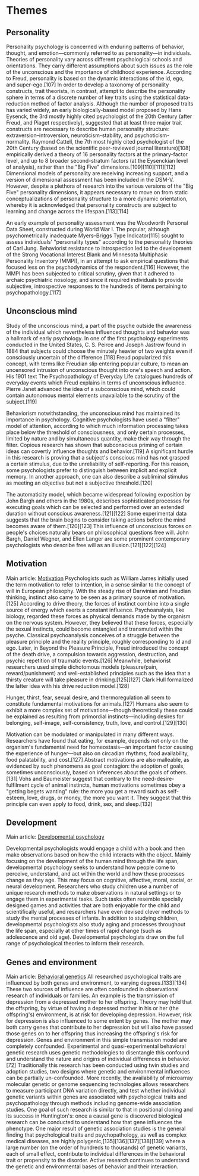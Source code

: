 # Themes

## Personality

Personality psychology is concerned with enduring patterns of behavior, thought, and emotion—commonly referred to as personality—in individuals. Theories of personality vary across different psychological schools and orientations. They carry different assumptions about such issues as the role of the unconscious and the importance of childhood experience. According to Freud, personality is based on the dynamic interactions of the id, ego, and super-ego.[107] In order to develop a taxonomy of personality constructs, trait theorists, in contrast, attempt to describe the personality sphere in terms of a discrete number of key traits using the statistical data-reduction method of factor analysis. Although the number of proposed traits has varied widely, an early biologically-based model proposed by Hans Eysenck, the 3rd mostly highly cited psychologist of the 20th Century (after Freud, and Piaget respectively), suggested that at least three major trait constructs are necessary to describe human personality structure: extraversion–introversion, neuroticism-stability, and psychoticism-normality. Raymond Cattell, the 7th most highly cited psychologist of the 20th Century (based on the scientific peer-reviewed journal literature)[108] empirically derived a theory of 16 personality factors at the primary-factor level, and up to 8 broader second-stratum factors (at the Eysenckian level of analysis), rather than the "Big Five" dimensions.[109][110][111][112] Dimensional models of personality are receiving increasing support, and a version of dimensional assessment has been included in the DSM-V. However, despite a plethora of research into the various versions of the "Big Five" personality dimensions, it appears necessary to move on from static conceptualizations of personality structure to a more dynamic orientation, whereby it is acknowledged that personality constructs are subject to learning and change across the lifespan.[113][114]

An early example of personality assessment was the Woodworth Personal Data Sheet, constructed during World War I. The popular, although psychometrically inadequate Myers–Briggs Type Indicator[115] sought to assess individuals' "personality types" according to the personality theories of Carl Jung. Behaviorist resistance to introspection led to the development of the Strong Vocational Interest Blank and Minnesota Multiphasic Personality Inventory (MMPI), in an attempt to ask empirical questions that focused less on the psychodynamics of the respondent.[116] However, the MMPI has been subjected to critical scrutiny, given that it adhered to archaic psychiatric nosology, and since it required individuals to provide subjective, introspective responses to the hundreds of items pertaining to psychopathology.[117]

## Unconscious mind

Study of the unconscious mind, a part of the psyche outside the awareness of the individual which nevertheless influenced thoughts and behavior was a hallmark of early psychology. In one of the first psychology experiments conducted in the United States, C. S. Peirce and Joseph Jastrow found in 1884 that subjects could choose the minutely heavier of two weights even if consciously uncertain of the difference.[118] Freud popularized this concept, with terms like Freudian slip entering popular culture, to mean an uncensored intrusion of unconscious thought into one's speech and action. His 1901 text The Psychopathology of Everyday Life catalogues hundreds of everyday events which Freud explains in terms of unconscious influence. Pierre Janet advanced the idea of a subconscious mind, which could contain autonomous mental elements unavailable to the scrutiny of the subject.[119]

Behaviorism notwithstanding, the unconscious mind has maintained its importance in psychology. Cognitive psychologists have used a "filter" model of attention, according to which much information processing takes place below the threshold of consciousness, and only certain processes, limited by nature and by simultaneous quantity, make their way through the filter. Copious research has shown that subconscious priming of certain ideas can covertly influence thoughts and behavior.[119] A significant hurdle in this research is proving that a subject's conscious mind has not grasped a certain stimulus, due to the unreliability of self-reporting. For this reason, some psychologists prefer to distinguish between implicit and explicit memory. In another approach, one can also describe a subliminal stimulus as meeting an objective but not a subjective threshold.[120]

The automaticity model, which became widespread following exposition by John Bargh and others in the 1980s, describes sophisticated processes for executing goals which can be selected and performed over an extended duration without conscious awareness.[121][122] Some experimental data suggests that the brain begins to consider taking actions before the mind becomes aware of them.[120][123] This influence of unconscious forces on people's choices naturally bears on philosophical questions free will. John Bargh, Daniel Wegner, and Ellen Langer are some prominent contemporary psychologists who describe free will as an illusion.[121][122][124]

## Motivation

Main article: [Motivation](https://en.wikipedia.org/wiki/Motivation)
Psychologists such as William James initially used the term motivation to refer to intention, in a sense similar to the concept of will in European philosophy. With the steady rise of Darwinian and Freudian thinking, instinct also came to be seen as a primary source of motivation.[125] According to drive theory, the forces of instinct combine into a single source of energy which exerts a constant influence. Psychoanalysis, like biology, regarded these forces as physical demands made by the organism on the nervous system. However, they believed that these forces, especially the sexual instincts, could become entangled and transmuted within the psyche. Classical psychoanalysis conceives of a struggle between the pleasure principle and the reality principle, roughly corresponding to id and ego. Later, in Beyond the Pleasure Principle, Freud introduced the concept of the death drive, a compulsion towards aggression, destruction, and psychic repetition of traumatic events.[126] Meanwhile, behaviorist researchers used simple dichotomous models (pleasure/pain, reward/punishment) and well-established principles such as the idea that a thirsty creature will take pleasure in drinking.[125][127] Clark Hull formalized the latter idea with his drive reduction model.[128]

Hunger, thirst, fear, sexual desire, and thermoregulation all seem to constitute fundamental motivations for animals.[127] Humans also seem to exhibit a more complex set of motivations—though theoretically these could be explained as resulting from primordial instincts—including desires for belonging, self-image, self-consistency, truth, love, and control.[129][130]

Motivation can be modulated or manipulated in many different ways. Researchers have found that eating, for example, depends not only on the organism's fundamental need for homeostasis—an important factor causing the experience of hunger—but also on circadian rhythms, food availability, food palatability, and cost.[127] Abstract motivations are also malleable, as evidenced by such phenomena as goal contagion: the adoption of goals, sometimes unconsciously, based on inferences about the goals of others.[131] Vohs and Baumeister suggest that contrary to the need-desire-fulfilment cycle of animal instincts, human motivations sometimes obey a "getting begets wanting" rule: the more you get a reward such as self-esteem, love, drugs, or money, the more you want it. They suggest that this principle can even apply to food, drink, sex, and sleep.[132]

## Development

Main article: [Developmental psychology](https://en.wikipedia.org/wiki/Developmental_psychology)

Developmental psychologists would engage a child with a book and then make observations based on how the child interacts with the object.
Mainly focusing on the development of the human mind through the life span, developmental psychology seeks to understand how people come to perceive, understand, and act within the world and how these processes change as they age. This may focus on cognitive, affective, moral, social, or neural development. Researchers who study children use a number of unique research methods to make observations in natural settings or to engage them in experimental tasks. Such tasks often resemble specially designed games and activities that are both enjoyable for the child and scientifically useful, and researchers have even devised clever methods to study the mental processes of infants. In addition to studying children, developmental psychologists also study aging and processes throughout the life span, especially at other times of rapid change (such as adolescence and old age). Developmental psychologists draw on the full range of psychological theories to inform their research.

## Genes and environment

Main article: [Behavioral genetics](https://en.wikipedia.org/wiki/Behavioral_genetics)
All researched psychological traits are influenced by both genes and environment, to varying degrees.[133][134] These two sources of influence are often confounded in observational research of individuals or families. An example is the transmission of depression from a depressed mother to her offspring. Theory may hold that the offspring, by virtue of having a depressed mother in his or her (the offspring's) environment, is at risk for developing depression. However, risk for depression is also influenced to some extent by genes. The mother may both carry genes that contribute to her depression but will also have passed those genes on to her offspring thus increasing the offspring's risk for depression. Genes and environment in this simple transmission model are completely confounded. Experimental and quasi-experimental behavioral genetic research uses genetic methodologies to disentangle this confound and understand the nature and origins of individual differences in behavior.[72] Traditionally this research has been conducted using twin studies and adoption studies, two designs where genetic and environmental influences can be partially un-confounded. More recently, the availability of microarray molecular genetic or genome sequencing technologies allows researchers to measure participant DNA variation directly, and test whether individual genetic variants within genes are associated with psychological traits and psychopathology through methods including genome-wide association studies. One goal of such research is similar to that in positional cloning and its success in Huntington's: once a causal gene is discovered biological research can be conducted to understand how that gene influences the phenotype. One major result of genetic association studies is the general finding that psychological traits and psychopathology, as well as complex medical diseases, are highly polygenic,[135][136][137][138][139] where a large number (on the order of hundreds to thousands) of genetic variants, each of small effect, contribute to individual differences in the behavioral trait or propensity to the disorder. Active research continues to understand the genetic and environmental bases of behavior and their interaction.